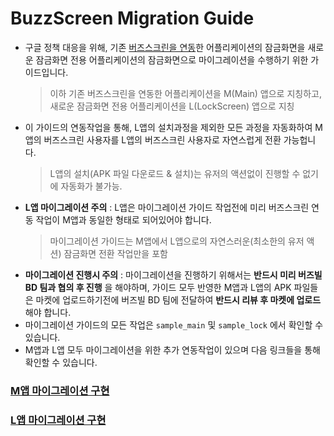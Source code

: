 # BuzzScreen Migration Guide
- 구글 정책 대응을 위해, 기존 [버즈스크린을 연동](https://github.com/Buzzvil/buzzscreen-sdk-publisher)한 어플리케이션의 잠금화면을 새로운 잠금화면 전용 어플리케이션의 잠금화면으로 마이그레이션을 수행하기 위한 가이드입니다.
    > 이하 기존 버즈스크린을 연동한 어플리케이션을 M(Main) 앱으로 지칭하고, 새로운 잠금화면 전용 어플리케이션을 L(LockScreen) 앱으로 지칭 
- 이 가이드의 연동작업을 통해, L앱의 설치과정을 제외한 모든 과정을 자동화하여 M앱의 버즈스크린 사용자를 L앱의 버즈스크린 사용자로 자연스럽게 전환 가능헙니다.
    > L앱의 설치(APK 파일 다운로드 & 설치)는 유저의 액션없이 진행할 수 없기에 자동화가 불가능.
- **L앱 마이그레이션 주의** : L앱은 마이그레이션 가이드 작업전에 미리 버즈스크린 연동 작업이 M앱과 동일한 형태로 되어있어야 합니다.
    > 마이그레이션 가이드는 M앱에서 L앱으로의 자연스러운(최소한의 유저 액션) 잠금화면 전환 작업만을 포함
- **마이그레이션 진행시 주의** : 마이그레이션을 진행하기 위해서는 **반드시 미리 버즈빌 BD 팀과 협의 후 진행** 을 해야하며, 가이드 모두 반영한 M앱과 L앱의 APK 파일들은 마켓에 업로드하기전에 버즈빌 BD 팀에 전달하여 **반드시 리뷰 후 마켓에 업로드**해야 합니다.
- 마이그레이션 가이드의 모든 작업은 `sample_main` 및 `sample_lock` 에서 확인할 수 있습니다.
- M앱과 L앱 모두 마이그레이션을 위한 추가 연동작업이 있으며 다음 링크들을 통해 확인할 수 있습니다. 

### [M앱 마이그레이션 구현](MIGRATION-M.md)
### [L앱 마이그레이션 구현](MIGRATION-L.md)

